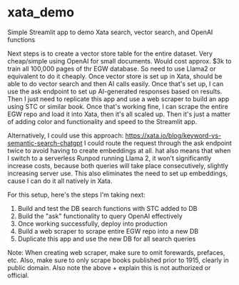 # xata_demo
Simple Streamlit app to demo Xata search, vector search, and OpenAI functions


Next steps is to create a vector store table for the entire dataset. Very cheap/simple using OpenAI for small documents.
Would cost approx. $3k to train all 100,000 pages of thr EGW database. So need to use Llama2 or equivalent to do it cheaply.
Once vector store is set up in Xata, should be able to do vector search and then AI calls easily.
Once that's set up, I can use the ask endpoint to set up AI-generated responses based on results.
Then I just need to replicate this app and use a web scraper to build an app using STC or similar book.
Once that's working fine, I can scrape the entire EGW repo and load it into Xata, then it's all scaled up.
Then it's just a matter of adding color and functionality and speed to the Streamlit app.

Alternatively, I could use this approach: https://xata.io/blog/keyword-vs-semantic-search-chatgpt
I could route the request through the ask endpoint twice to avoid having to create embeddings at all.
hat also means that when I switch to a serverless Runpod running Llama 2, it won't significantly increase
costs, because both queries will take place consecutively, slightly increasing server use.
This also eliminates the need to set up embeddings, cause I can do it all natively in Xata.

For this setup, here's the steps I'm taking next:
<ol>
  <li>Build and test the DB search functions with STC added to DB</li>
  <li>Build the "ask" functionality to query OpenAI effectively</li>
  <li>Once working successfully, deploy into production</li>
  <li>Build a web scraper to scrape entire EGW repo into a new DB</li>
  <li>Duplicate this app and use the new DB for all search queries</li>
</ol>

Note: When creating web scraper, make sure to omit forewards, prefaces, etc.
Also, make sure to only scrape books published prior to 1915, clearly in public domain.
Also note the above + explain this is not authorized or official.